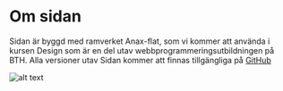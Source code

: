 Om sidan
==============================================

Sidan är byggd med ramverket Anax-flat, som vi kommer att använda i kursen Design
som är en del utav webbprogrammeringsutbildningen på BTH. Alla versioner utav Sidan kommer att finnas tillgängliga på [GitHub](https://github.com/klingzell92/Anax-Flat)

![alt text](http://markdown-here.com/img/icon256.png "Markdown logo")
